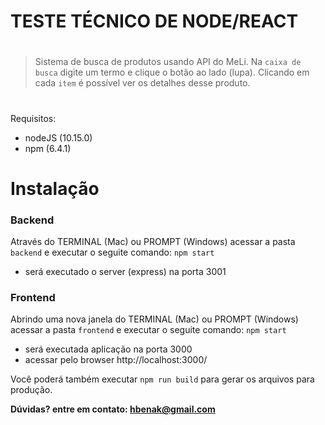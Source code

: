 # TESTE TÉCNICO DE NODE/REACT
#
> Sistema de busca de produtos usando API do MeLi.
>Na `caixa de busca` digite um termo e clique o botão ao lado (lupa).
>Clicando em cada `item` é possível ver os detalhes desse produto.
#

Requisitos:
  - nodeJS (10.15.0)
  - npm (6.4.1)

# Instalação
### Backend
Através do TERMINAL (Mac) ou PROMPT (Windows) acessar a pasta `backend` e executar o seguite comando: `npm start`
  - será executado o server (express) na porta 3001

### Frontend
Abrindo uma nova janela do TERMINAL (Mac) ou PROMPT (Windows) acessar a pasta `frontend` e executar o seguite comando: `npm start`
  - será executada aplicação na porta 3000
  - acessar pelo browser http://localhost:3000/

Você poderá também executar `npm run build` para gerar os arquivos para produção.

**Dúvidas? entre em contato: hbenak@gmail.com**